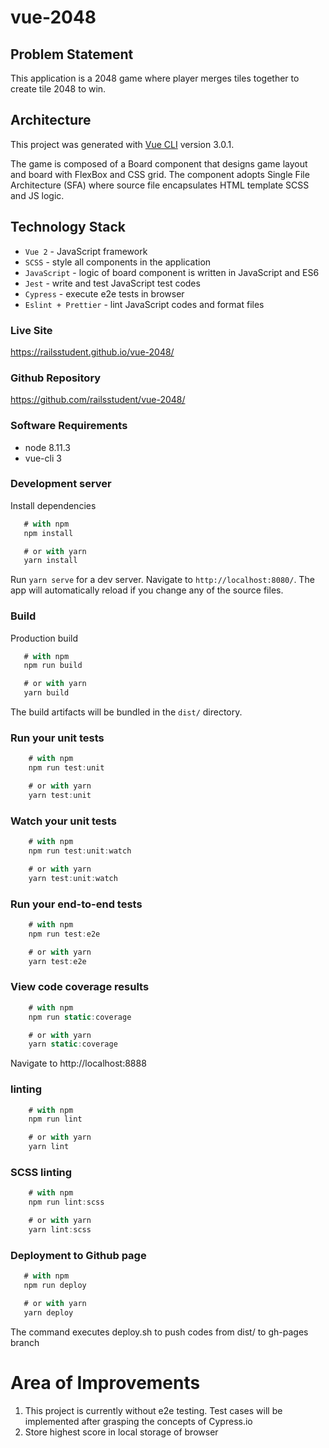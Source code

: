 # vue-2048

## Problem Statement

This application is a 2048 game where player merges tiles together to create tile 2048 to win.

## Architecture

This project was generated with [Vue CLI](https://cli.vuejs.org/) version 3.0.1.

The game is composed of a Board component that designs game layout and board with FlexBox and CSS grid. The component adopts Single File Architecture (SFA) where source file encapsulates HTML template SCSS and JS logic.

## Technology Stack
* `Vue 2`  - JavaScript framework
* `SCSS`   - style all components in the application
* `JavaScript` - logic of board component is written in JavaScript and ES6
* `Jest` - write and test JavaScript test codes
* `Cypress` - execute e2e tests in browser
* `Eslint + Prettier` - lint JavaScript codes and format files

### Live Site
https://railsstudent.github.io/vue-2048/

### Github Repository
https://github.com/railsstudent/vue-2048/

### Software Requirements
- node 8.11.3
- vue-cli 3

### Development server

Install dependencies

 ```javascript
    # with npm
    npm install

    # or with yarn
    yarn install
```

Run `yarn serve` for a dev server. Navigate to `http://localhost:8080/`. The app will automatically reload if you change any of the source files.

### Build

Production build

 ```javascript
    # with npm
    npm run build

    # or with yarn
    yarn build
```

The build artifacts will be bundled in the `dist/` directory.

### Run your unit tests
```javascript
    # with npm
    npm run test:unit

    # or with yarn
    yarn test:unit
```

### Watch your unit tests
```javascript
    # with npm
    npm run test:unit:watch

    # or with yarn
    yarn test:unit:watch
```

### Run your end-to-end tests
```javascript
    # with npm
    npm run test:e2e

    # or with yarn
    yarn test:e2e
```

### View code coverage results
```javascript
    # with npm
    npm run static:coverage

    # or with yarn
    yarn static:coverage
```
Navigate to http://localhost:8888

### linting
```javascript
    # with npm
    npm run lint

    # or with yarn
    yarn lint
```

### SCSS linting
```javascript
    # with npm
    npm run lint:scss

    # or with yarn
    yarn lint:scss
```

### Deployment to Github page
 ```javascript
    # with npm
    npm run deploy

    # or with yarn
    yarn deploy
```
The command executes deploy.sh to push codes from dist/ to gh-pages branch

# Area of Improvements
1. This project is currently without e2e testing. Test cases will be implemented after grasping the concepts of Cypress.io
2. Store highest score in local storage of browser